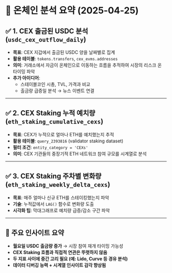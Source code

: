 # 🧠 온체인 분석 요약 (2025-04-25)

## ✅ 1. CEX 출금된 USDC 분석 (`usdc_cex_outflow_daily`)
- **목표**: CEX 지갑에서 출금된 USDC 양을 날짜별로 집계
- **활용 테이블**: `tokens.transfers`, `cex_evms.addresses`
- **의미**: 거래소에서 자금이 온체인으로 이동하는 흐름을 추적하여 시장의 리스크 온 타이밍 파악
- **추가 아이디어**:
  - 스테이블코인 시총, TVL, 가격과 비교
  - 출금량 급증일 분석 → 뉴스 이벤트 연결

---

## ✅ 2. CEX Staking 누적 예치량 (`eth_staking_cumulative_cexs`)
- **목표**: CEX가 누적으로 얼마나 ETH를 예치했는지 추적
- **활용 테이블**: `query_2393816` (validator staking dataset)
- **필터 조건**: `entity_category = 'CEXs'`
- **의미**: CEX 기관들의 중장기적 ETH 네트워크 참여 규모를 시계열로 분석

---

## ✅ 3. CEX Staking 주차별 변화량 (`eth_staking_weekly_delta_cexs`)
- **목표**: 매주 얼마나 신규 ETH를 스테이킹했는지 파악
- **기술**: 누적값에서 `LAG()` 함수로 변화량 도출
- **시각화 팁**: 막대그래프로 예치량 급증/감소 구간 파악

---

## 🎯 주요 인사이트 요약

- **월요일 USDC 출금량 증가** → 시장 참여 재개 타이밍 가능성
- **CEX Staking 흐름과 직접적 연관은 뚜렷하지 않음**
- **두 지표 사이에 중간 고리 필요 (예: Lido, Curve 등 경유 분석)**
- **데이터 디버깅 능력 + 시계열 인사이트 감각 향상됨**

